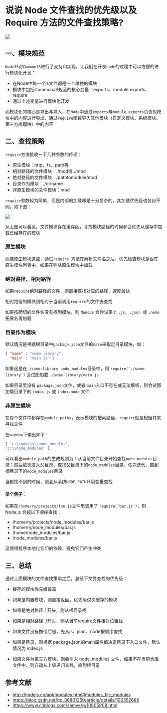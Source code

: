 # 说说 Node 文件查找的优先级以及 Require 方法的文件查找策略?

 ![](https://static.vue-js.com/15913530-c9ba-11eb-ab90-d9ae814b240d.png)



## 一、模块规范

`NodeJS`对`CommonJS`进行了支持和实现，让我们在开发`node`的过程中可以方便的进行模块化开发：

- 在Node中每一个js文件都是一个单独的模块
- 模块中包括CommonJS规范的核心变量：exports、module.exports、require
- 通过上述变量进行模块化开发

而模块化的核心是导出与导入，在`Node`中通过`exports`与`module.exports`负责对模块中的内容进行导出，通过`require`函数导入其他模块（自定义模块、系统模块、第三方库模块）中的内容



## 二、查找策略

`require`方法接收一下几种参数的传递：

- 原生模块：http、fs、path等
- 相对路径的文件模块：./mod或../mod
- 绝对路径的文件模块：/pathtomodule/mod
- 目录作为模块：./dirname
- 非原生模块的文件模块：mod

`require`参数较为简单，但是内部的加载却是十分复杂的，其加载优先级也各自不同，如下图：

 ![](https://static.vue-js.com/33ae8ef0-c9ba-11eb-85f6-6fac77c0c9b3.png)

从上图可以看见，文件模块存在缓存区，寻找模块路径的时候都会优先从缓存中加载已经存在的模块



### 原生模块

而像原生模块这些，通过`require `方法在解析文件名之后，优先检查模块是否在原生模块列表中，如果在则从原生模块中加载



### 绝对路径、相对路径

如果`require`绝对路径的文件，则直接查找对应的路径，速度最快

相对路径的模块则相对于当前调用`require`的文件去查找

如果按确切的文件名没有找到模块，则 `NodeJs` 会尝试带上 `.js`、`.json `或 `.node `拓展名再加载


### 目录作为模块

默认情况是根据根目录中`package.json`文件的`main`来指定目录模块，如：

```json
{ "name" : "some-library",
  "main" : "main.js" }
```

如果这是在` ./some-library node_modules `目录中，则 `require('./some-library')` 会试图加载 `./some-library/main.js`

如果目录里没有 `package.json`文件，或者 `main`入口不存在或无法解析，则会试图加载目录下的 `index.js` 或 `index.node` 文件





### 非原生模块

在每个文件中都存在`module.paths`，表示模块的搜索路径，`require`就是根据其来寻找文件

在`window`下输出如下：

```js
[ 'c:\\nodejs\\node_modules',
'c:\\node_modules' ]
```

可以看出`module path`的生成规则为：从当前文件目录开始查找`node_modules`目录；然后依次进入父目录，查找父目录下的`node_modules`目录，依次迭代，直到根目录下的`node_modules`目录

当都找不到的时候，则会从系统`NODE_PATH`环境变量查找

#### 举个例子：

如果在`/home/ry/projects/foo.js`文件里调用了 `require('bar.js')`，则 Node.js 会按以下顺序查找：

- /home/ry/projects/node_modules/bar.js
- /home/ry/node_modules/bar.js
- /home/node_modules/bar.js
- /node_modules/bar.js

这使得程序本地化它们的依赖，避免它们产生冲突



## 三、总结

通过上面模块的文件查找策略之后，总结下文件查找的优先级：

- 缓存的模块优先级最高

- 如果是内置模块，则直接返回，优先级仅次缓存的模块
- 如果是绝对路径 / 开头，则从根目录找
- 如果是相对路径 ./开头，则从当前require文件相对位置找
- 如果文件没有携带后缀，先从js、json、node按顺序查找
- 如果是目录，则根据 package.json的main属性值决定目录下入口文件，默认情况为 index.js
- 如果文件为第三方模块，则会引入 node_modules 文件，如果不在当前仓库文件中，则自动从上级递归查找，直到根目录



## 参考文献

- http://nodejs.cn/api/modules.html#modules_file_modules
- https://blog.csdn.net/qq_36801250/article/details/106352686
- https://www.cnblogs.com/samve/p/10805908.html